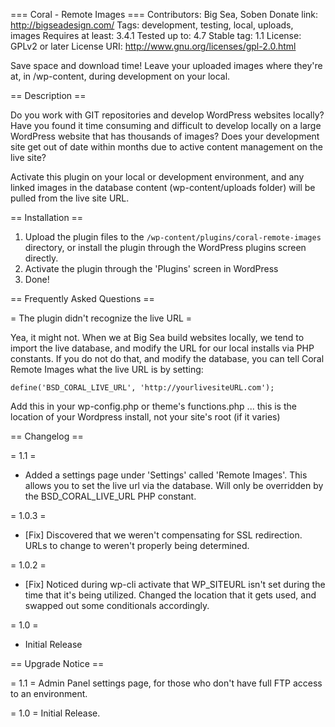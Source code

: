 === Coral - Remote Images ===
Contributors: Big Sea, Soben
Donate link: http://bigseadesign.com/
Tags: development, testing, local, uploads, images
Requires at least: 3.4.1
Tested up to: 4.7
Stable tag: 1.1
License: GPLv2 or later
License URI: http://www.gnu.org/licenses/gpl-2.0.html

Save space and download time!  Leave your uploaded images where they're at, in /wp-content, during development on your local.

== Description ==

Do you work with GIT repositories and develop WordPress websites locally? Have you found it time consuming and difficult to develop locally on a large WordPress website that has thousands of images? Does your development site get out of date within months due to active content management on the live site?

Activate this plugin on your local or development environment, and any linked images in the database content (wp-content/uploads folder) will be pulled from the live site URL.

== Installation ==

1. Upload the plugin files to the `/wp-content/plugins/coral-remote-images` directory, or install the plugin through the WordPress plugins screen directly.
1. Activate the plugin through the 'Plugins' screen in WordPress
1. Done!

== Frequently Asked Questions ==

= The plugin didn't recognize the live URL =

Yea, it might not. When we at Big Sea build websites locally, we tend to import the live database, and modify the URL for our local installs via PHP constants. If you do not do that, and modify the database, you can tell Coral Remote Images what the live URL is by setting:

`define('BSD_CORAL_LIVE_URL', 'http://yourlivesiteURL.com');`

Add this in your wp-config.php or theme's functions.php ... this is the location of your Wordpress install, not your site's root (if it varies)

== Changelog ==

= 1.1 =
* Added a settings page under 'Settings' called 'Remote Images'. This allows you to set the live url via the database. Will only be overridden by the BSD_CORAL_LIVE_URL PHP constant.

= 1.0.3 =
* [Fix] Discovered that we weren't compensating for SSL redirection. URLs to change to weren't properly being determined.

= 1.0.2 =
* [Fix] Noticed during wp-cli activate that WP_SITEURL isn't set during the time that it's being utilized. Changed the location that it gets used, and swapped out some conditionals accordingly.

= 1.0 =
* Initial Release

== Upgrade Notice ==

= 1.1 =
Admin Panel settings page, for those who don't have full FTP access to an environment.

= 1.0 =
Initial Release.